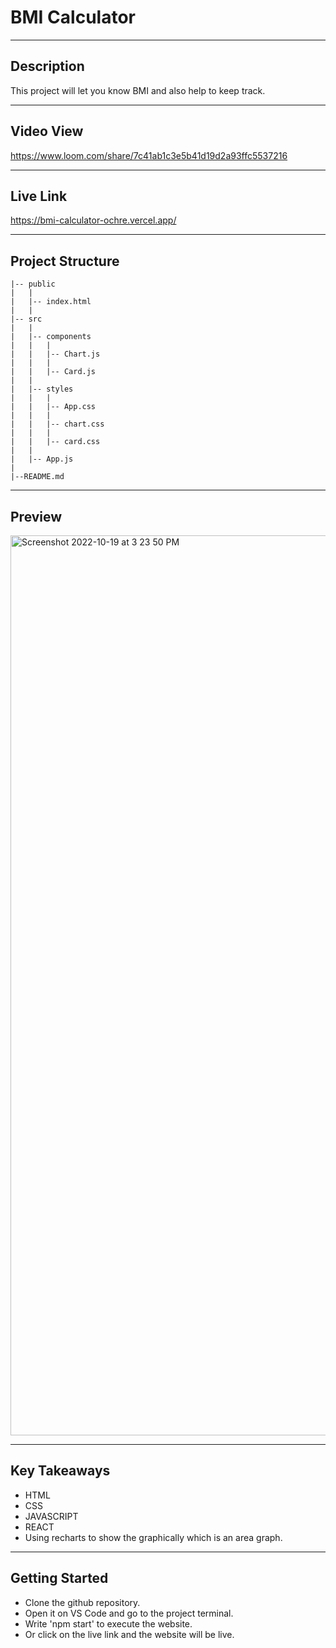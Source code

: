 # BMI Calculator

------------

## Description
This project will let you know BMI and also help to keep track.

------------

## Video View
https://www.loom.com/share/7c41ab1c3e5b41d19d2a93ffc5537216

------------

## Live Link
https://bmi-calculator-ochre.vercel.app/

------------

## Project Structure
```
|-- public
|   |
|   |-- index.html
|   |
|-- src
|   |
|   |-- components
|   |   |
|   |   |-- Chart.js
|   |   |
|   |   |-- Card.js
|   |
|   |-- styles
|   |   |
|   |   |-- App.css
|   |   |
|   |   |-- chart.css
|   |   |
|   |   |-- card.css
|   |
|   |-- App.js
|
|--README.md
```

------------

## Preview
<img width="1440" alt="Screenshot 2022-10-19 at 3 23 50 PM" src="https://user-images.githubusercontent.com/103517760/197217457-f69a30b2-4bd6-4835-b67d-36220bcea0de.png">

------------

## Key Takeaways
- HTML
- CSS
- JAVASCRIPT
- REACT
- Using recharts to show the graphically which is an area graph.

------------

## Getting Started
- Clone the github repository.
- Open it on VS Code and go to the project terminal.
- Write 'npm start' to execute the website.
- Or click on the live link and the website will be live.



